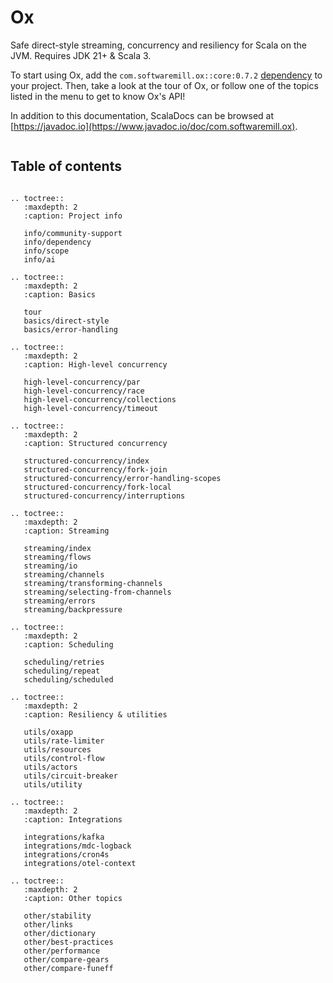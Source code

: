 # Ox

Safe direct-style streaming, concurrency and resiliency for Scala on the JVM. Requires JDK 21+ & Scala 3.

To start using Ox, add the `com.softwaremill.ox::core:0.7.2` [dependency](info/dependency.md) to your project. 
Then, take a look at the tour of Ox, or follow one of the topics listed in the menu to get to know Ox's API!

In addition to this documentation, ScalaDocs can be browsed at [https://javadoc.io](https://www.javadoc.io/doc/com.softwaremill.ox).

```{include} tour.md

```

## Table of contents

```{eval-rst}

.. toctree::
   :maxdepth: 2
   :caption: Project info

   info/community-support
   info/dependency
   info/scope
   info/ai

.. toctree::
   :maxdepth: 2
   :caption: Basics
   
   tour
   basics/direct-style
   basics/error-handling

.. toctree::
   :maxdepth: 2   
   :caption: High-level concurrency
   
   high-level-concurrency/par
   high-level-concurrency/race
   high-level-concurrency/collections
   high-level-concurrency/timeout

.. toctree::
   :maxdepth: 2   
   :caption: Structured concurrency
   
   structured-concurrency/index
   structured-concurrency/fork-join
   structured-concurrency/error-handling-scopes
   structured-concurrency/fork-local
   structured-concurrency/interruptions

.. toctree::
   :maxdepth: 2
   :caption: Streaming

   streaming/index
   streaming/flows
   streaming/io
   streaming/channels
   streaming/transforming-channels
   streaming/selecting-from-channels
   streaming/errors
   streaming/backpressure
   
.. toctree::
   :maxdepth: 2   
   :caption: Scheduling

   scheduling/retries
   scheduling/repeat
   scheduling/scheduled

.. toctree::
   :maxdepth: 2   
   :caption: Resiliency & utilities
   
   utils/oxapp
   utils/rate-limiter
   utils/resources
   utils/control-flow
   utils/actors
   utils/circuit-breaker
   utils/utility

.. toctree::
   :maxdepth: 2
   :caption: Integrations

   integrations/kafka
   integrations/mdc-logback
   integrations/cron4s
   integrations/otel-context

.. toctree::
   :maxdepth: 2
   :caption: Other topics
   
   other/stability
   other/links
   other/dictionary
   other/best-practices
   other/performance
   other/compare-gears
   other/compare-funeff
